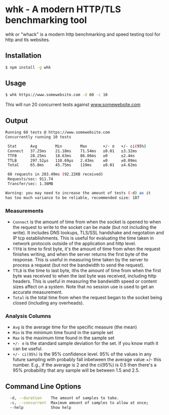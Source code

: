 # whk - A modern HTTP/TLS benchmarking tool

whk or "whack" is a modern http benchmarking and speed testing tool for http and tls websites.  

## Installation

```bash
$ npm install -g whk
```

## Usage

```bash
$ whk https://www.somewebsite.com -d 60 -c 10
```

This will run 20 concurrent tests against www.somewebsite.com

## Output

```bash
Running 60 tests @ https://www.somewebsite.com
Concurrently running 10 tests

 Stat      Avg        Min        Max       +/- σ   +/- ci(95%) 
 Connect   37.25ms    21.18ms    71.54ms   ±0.01   ±3.32ms     
 TTFB      28.25ms    18.63ms    86.06ms   ±0      ±2.4ms      
 TTLB      297.52μs   110.69μs   2.43ms    ±0      ±0.09ms     
 Total     65.8ms     45.75ms    119ms     ±0.01   ±4.62ms     

 60 requests in 283.49ms (92.22KB received)
 Requests/sec: 911.74
 Transfer/sec: 1.36MB

Warning: you may need to increase the amount of tests (-d) as it
has too much variance to be reliable, recommended size: 187

```

### Measurements

* `Connect` is the amount of time from when the socket is opened to when the request to write to the socket can be made (but not including the write).  It includes DNS lookups, TLS/SSL handshake and negotation and IP tcp establishments.  This is useful for evaluating the time taken in network protocols outside of the application and http level.
* `TTFB` is time to first byte, it's the amount of time from when the request finishes writing, and when the server returns the first byte of the response.  This is useful in measuring time taken by the server to process a request (but not the bandwidth to send the request). 
* `TTLB` is the time to last byte, iths the amount of time from when the first byte was received to when the last byte was received, including http headers.  This is useful in measuring the bandwidth speed or content sizes affect on a system.  Note that no session use is used to get an accurate measurement.
* `Total` is the total time from when the request began to the socket being closed (including any overheads).

### Analysis Columns

* `Avg` is the average time for the specific measure (the mean)
* `Min` is the minimum time found in the sample set
* `Max` is the maximum time found in the sample set
* `+/- σ` is the standard sample deviation for the set.  If you know math it can be useful.
* `+/- ci(95%)` is the 95% confidence level. 95% of the values in any future sampling with probably fall inbetween the average value +/- this number. E.g., if the average is 2 and the ci(95%) is 0.5 then there's a 95% probability that any sample will be between 1.5 and 2.5.

## Command Line Options

```bash
  -d, --duration    The amount of samples to take.
  -c, --concurrent  Maximum amount of samples to allow at once; 
  --help            Show help 
```
